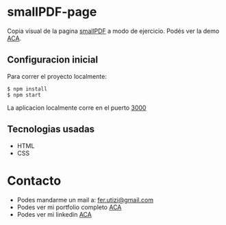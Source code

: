 # smallPDF-page

Copia visual de la pagina [smallPDF](https://smallpdf.com/pdf-tools) a modo de ejercicio.
Podés ver la demo [ACA](https://ferutizi.github.io/smallPDF-page/).

## Configuracion inicial

Para correr el proyecto localmente:
```
$ npm install
$ npm start
```
La aplicacion localmente corre en el puerto [3000](http://localhost:3000/)

## Tecnologias usadas

- HTML
- CSS

# Contacto

- Podes mandarme un mail a: fer.utizi@gmail.com
- Podes ver mi portfolio completo [ACA](https://ferutizi.github.io/Portfolio/)
- Podes ver mi linkedin [ACA](https://www.linkedin.com/in/fernando-utizi-2a72a3233/)
